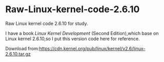 # Raw-Linux-kernel-code-2.6.10
Raw Linux kernel code 2.6.10 for study.

I have a book *Linux Kernel Development* (Second Edition),which base on Linux kernel 2.6.10,so I put this version code here for reference.

Download from:https://cdn.kernel.org/pub/linux/kernel/v2.6/linux-2.6.10.tar.gz

